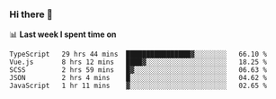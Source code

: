 ### Hi there 👋

<!--
**DBvc/DBvc** is a ✨ _special_ ✨ repository because its `README.md` (this file) appears on your GitHub profile.

Here are some ideas to get you started:

- 🔭 I’m currently working on ...
- 🌱 I’m currently learning ...
- 👯 I’m looking to collaborate on ...
- 🤔 I’m looking for help with ...
- 💬 Ask me about ...
- 📫 How to reach me: ...
- 😄 Pronouns: ...
- ⚡ Fun fact: ...
-->

📊 **Last week I spent time on**
<!--START_SECTION:waka-->
```text
TypeScript   29 hrs 44 mins  ████████████████▓░░░░░░░░   66.10 % 
Vue.js       8 hrs 12 mins   ████▓░░░░░░░░░░░░░░░░░░░░   18.25 % 
SCSS         2 hrs 59 mins   █▓░░░░░░░░░░░░░░░░░░░░░░░   06.63 % 
JSON         2 hrs 4 mins    █░░░░░░░░░░░░░░░░░░░░░░░░   04.62 % 
JavaScript   1 hr 11 mins    ▓░░░░░░░░░░░░░░░░░░░░░░░░   02.65 % 
```
<!--END_SECTION:waka-->
